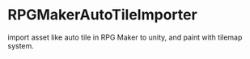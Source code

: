 # RPGMakerAutoTileImporter
 import asset like auto tile in RPG Maker to unity, and paint with tilemap system.
